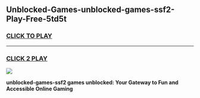 
## Unblocked-Games-unblocked-games-ssf2-Play-Free-5td5t
<h3>
<a href="https://premium76.site?title=unblocked-games-ssf2&ref=17A">CLICK TO PLAY</a></h3>
<hr>

<h3>
<a href="https://premium76.site?title=unblocked-games-ssf2&ref=17A">CLICK 2 PLAY</a>
  
</h3>

<a href="https://premium76.site?title=unblocked-games-ssf2&ref=17A"><img src="https://clearcache.store/games.png"></a>


**unblocked-games-ssf2 games unblocked: Your Gateway to Fun and Accessible Online Gaming**
